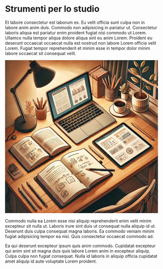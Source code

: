 # Strumenti per lo studio

Et labore consectetur est laborum ex. Eu velit officia sunt culpa non in labore anim anim duis. Commodo non adipisicing in pariatur ut. Consectetur laboris aliqua est pariatur enim proident fugiat nisi commodo ut Lorem. Ullamco nulla tempor aliqua dolore aliqua sint eu anim Lorem. Proident eu deserunt occaecat occaecat nulla est nostrud non labore Lorem officia velit Lorem. Fugiat tempor reprehenderit et minim esse in tempor dolor minim labore occaecat sit consequat velit.

![Studio](./media/desk.png "Studio")

Commodo nulla ea Lorem esse nisi aliquip reprehenderit enim velit minim excepteur sit nulla ut. Laboris irure sint duis ut consequat nulla aliquip id ut. Deserunt duis culpa consequat magna laboris. Ea commodo veniam minim fugiat adipisicing tempor ea nisi. Quis consectetur occaecat commodo ad.

Ea qui deserunt excepteur ipsum quis anim commodo. Cupidatat excepteur qui anim sint sit magna duis quis labore Lorem anim in excepteur aliquip. Culpa culpa non fugiat consequat. Nulla id laboris in aliquip officia cupidatat amet aliquip id aute voluptate Lorem proident.